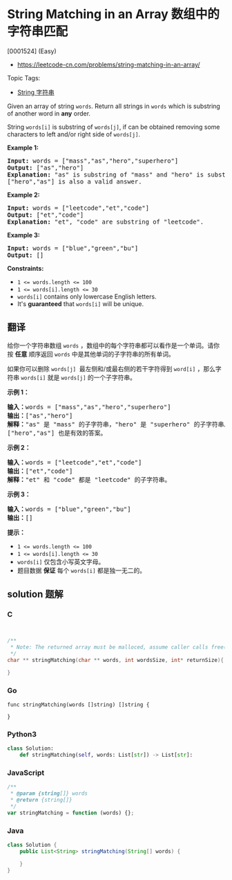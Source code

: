 # String Matching in an Array 数组中的字符串匹配

[0001524] (Easy)

- https://leetcode-cn.com/problems/string-matching-in-an-array/

Topic Tags:

- [String 字符串](https://leetcode-cn.com/tag/string/)

Given an array of string `words`. Return all strings in `words` which is substring of another word in **any** order.

String `words[i]` is substring of `words[j]`, if can be obtained removing some characters to left and/or right side of `words[j]`.

**Example 1:**

<pre><strong>Input:</strong> words = ["mass","as","hero","superhero"]
<strong>Output:</strong> ["as","hero"]
<strong>Explanation:</strong> "as" is substring of "mass" and "hero" is substring of "superhero".
["hero","as"] is also a valid answer.
</pre>

**Example 2:**

<pre><strong>Input:</strong> words = ["leetcode","et","code"]
<strong>Output:</strong> ["et","code"]
<strong>Explanation:</strong> "et", "code" are substring of "leetcode".
</pre>

**Example 3:**

<pre><strong>Input:</strong> words = ["blue","green","bu"]
<strong>Output:</strong> []
</pre>

**Constraints:**

- `1 <= words.length <= 100`
- `1 <= words[i].length <= 30`
- `words[i]` contains only lowercase English letters.
- It's **guaranteed** that `words[i]` will be unique.

## 翻译

给你一个字符串数组 `words` ，数组中的每个字符串都可以看作是一个单词。请你按 **任意** 顺序返回 `words` 中是其他单词的子字符串的所有单词。

如果你可以删除 `words[j]`  最左侧和/或最右侧的若干字符得到 `word[i]` ，那么字符串 `words[i]` 就是 `words[j]` 的一个子字符串。

**示例 1：**

<pre><strong>输入：</strong>words = ["mass","as","hero","superhero"]
<strong>输出：</strong>["as","hero"]
<strong>解释：</strong>"as" 是 "mass" 的子字符串，"hero" 是 "superhero" 的子字符串。
["hero","as"] 也是有效的答案。
</pre>

**示例 2：**

<pre><strong>输入：</strong>words = ["leetcode","et","code"]
<strong>输出：</strong>["et","code"]
<strong>解释：</strong>"et" 和 "code" 都是 "leetcode" 的子字符串。
</pre>

**示例 3：**

<pre><strong>输入：</strong>words = ["blue","green","bu"]
<strong>输出：</strong>[]
</pre>

**提示：**

- `1 <= words.length <= 100`
- `1 <= words[i].length <= 30`
- `words[i]` 仅包含小写英文字母。
- 题目数据 **保证** 每个 `words[i]` 都是独一无二的。

## solution 题解

### C

```c


/**
 * Note: The returned array must be malloced, assume caller calls free().
 */
char ** stringMatching(char ** words, int wordsSize, int* returnSize){

}
```

### Go

```golang
func stringMatching(words []string) []string {

}
```

### Python3

```python
class Solution:
    def stringMatching(self, words: List[str]) -> List[str]:
```

### JavaScript

```javascript
/**
 * @param {string[]} words
 * @return {string[]}
 */
var stringMatching = function (words) {};
```

### Java

```java
class Solution {
    public List<String> stringMatching(String[] words) {

    }
}
```
